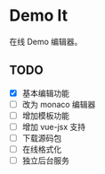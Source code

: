 # Demo It

在线 Demo 编辑器。

## TODO

-   [x] 基本编辑功能
-   [ ] 改为 monaco 编辑器
-   [ ] 增加模板功能
-   [ ] 增加 vue-jsx 支持
-   [ ] 下载源码包
-   [ ] 在线格式化
-   [ ] 独立后台服务

